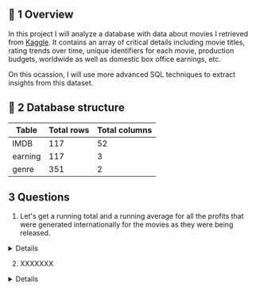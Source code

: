 ## 📌 1 Overview

In this project I will analyze a database with data about movies I retrieved from [Kaggle](https://www.kaggle.com/datasets/shahjhanalam/movie-data-analytics-dataset?resource=download). It contains an array of critical details including movie titles, rating trends over time, unique identifiers for each movie, production budgets, worldwide as well as domestic box office earnings, etc.

On this ocassion, I will use more advanced SQL techniques to extract insights from this dataset.

## 📐 2 Database structure

 Table  | Total rows   |  Total columns
------------- | ------------- | ------------------
IMDB | 117 | 52
earning | 117 | 3
genre | 351 | 2

## 3 Questions

1. Let's get a running total and a running average for all the profits that were generated internationally for the movies as they were being released.
   
<Details>
Code 
 
```sql
SELECT
 movie_id, 
 worldwide AS revenue,
 SUM(worldwide) OVER (ORDER BY movie_id) AS cumulative_revenue,
 AVG (worldwide) OVER (ORDER BY movie_id) AS cumulative_avg_revenue
FROM
 earning; 

```

</details>


2. XXXXXXX

<Details>
Code 
 
```sql

SELECT Title, budget, rating,
AVG(rating) OVER (PARTITION BY budget ORDER BY title) AS running_rating_AVG,
COUNT(rating) OVER (PARTITION BY budget ORDER BY title) AS amount_movies_same_budget
FROM IMDB
```

</details>
